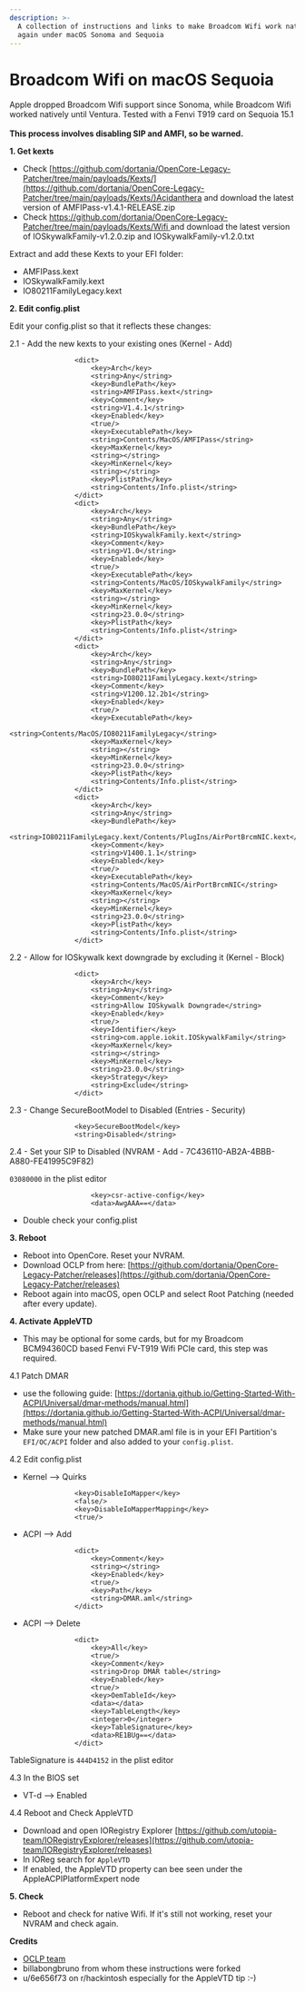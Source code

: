 ```yaml
---
description: >-
  A collection of instructions and links to make Broadcom Wifi work natively
  again under macOS Sonoma and Sequoia
---
```


# Broadcom Wifi on macOS Sequoia

Apple dropped Broadcom Wifi support since Sonoma, while Broadcom Wifi  worked natively until Ventura. Tested with a Fenvi T919 card on Sequoia 15.1\
\
**This process involves disabling SIP and AMFI, so be warned.**

**1. Get kexts**

* Check [https://github.com/dortania/OpenCore-Legacy-Patcher/tree/main/payloads/Kexts/](https://github.com/dortania/OpenCore-Legacy-Patcher/tree/main/payloads/Kexts/)Acidanthera and download the latest version of AMFIPass-v1.4.1-RELEASE.zip
* Check [https://github.com/dortania/OpenCore-Legacy-Patcher/tree/main/payloads/Kexts/Wifi ](https://github.com/dortania/OpenCore-Legacy-Patcher/tree/main/payloads/Kexts/Wifi)and download the latest version of IOSkywalkFamily-v1.2.0.zip and IOSkywalkFamily-v1.2.0.txt

Extract and add these Kexts to your EFI folder:

* AMFIPass.kext
* IOSkywalkFamily.kext
* IO80211FamilyLegacy.kext

**2. Edit config.plist**&#x20;

Edit your config.plist so that it reflects these changes:

2.1 - Add the new kexts to your existing ones (Kernel - Add)

```
                <dict>
                    <key>Arch</key>
                    <string>Any</string>
                    <key>BundlePath</key>
                    <string>AMFIPass.kext</string>
                    <key>Comment</key>
                    <string>V1.4.1</string>
                    <key>Enabled</key>
                    <true/>
                    <key>ExecutablePath</key>
                    <string>Contents/MacOS/AMFIPass</string>
                    <key>MaxKernel</key>
                    <string></string>
                    <key>MinKernel</key>
                    <string></string>
                    <key>PlistPath</key>
                    <string>Contents/Info.plist</string>
                </dict>
                <dict>
                    <key>Arch</key>
                    <string>Any</string>
                    <key>BundlePath</key>
                    <string>IOSkywalkFamily.kext</string>
                    <key>Comment</key>
                    <string>V1.0</string>
                    <key>Enabled</key>
                    <true/>
                    <key>ExecutablePath</key>
                    <string>Contents/MacOS/IOSkywalkFamily</string>
                    <key>MaxKernel</key>
                    <string></string>
                    <key>MinKernel</key>
                    <string>23.0.0</string>
                    <key>PlistPath</key>
                    <string>Contents/Info.plist</string>
                </dict>
                <dict>
                    <key>Arch</key>
                    <string>Any</string>
                    <key>BundlePath</key>
                    <string>IO80211FamilyLegacy.kext</string>
                    <key>Comment</key>
                    <string>V1200.12.2b1</string>
                    <key>Enabled</key>
                    <true/>
                    <key>ExecutablePath</key>
                    <string>Contents/MacOS/IO80211FamilyLegacy</string>
                    <key>MaxKernel</key>
                    <string></string>
                    <key>MinKernel</key>
                    <string>23.0.0</string>
                    <key>PlistPath</key>
                    <string>Contents/Info.plist</string>
                </dict>
                <dict>
                    <key>Arch</key>
                    <string>Any</string>
                    <key>BundlePath</key>
                    <string>IO80211FamilyLegacy.kext/Contents/PlugIns/AirPortBrcmNIC.kext</string>
                    <key>Comment</key>
                    <string>V1400.1.1</string>
                    <key>Enabled</key>
                    <true/>
                    <key>ExecutablePath</key>
                    <string>Contents/MacOS/AirPortBrcmNIC</string>
                    <key>MaxKernel</key>
                    <string></string>
                    <key>MinKernel</key>
                    <string>23.0.0</string>
                    <key>PlistPath</key>
                    <string>Contents/Info.plist</string>
                </dict>
```

2.2 - Allow for IOSkywalk kext downgrade by excluding it (Kernel - Block)

```
                <dict>
                    <key>Arch</key>
                    <string>Any</string>
                    <key>Comment</key>
                    <string>Allow IOSkywalk Downgrade</string>
                    <key>Enabled</key>
                    <true/>
                    <key>Identifier</key>
                    <string>com.apple.iokit.IOSkywalkFamily</string>
                    <key>MaxKernel</key>
                    <string></string>
                    <key>MinKernel</key>
                    <string>23.0.0</string>
                    <key>Strategy</key>
                    <string>Exclude</string>
                </dict>
```

2.3 - Change SecureBootModel to Disabled (Entries - Security)

```
                <key>SecureBootModel</key>
                <string>Disabled</string>
```

2.4 - Set your SIP to Disabled (NVRAM - Add - 7C436110-AB2A-4BBB-A880-FE41995C9F82)

`03080000` in the plist editor

```
                    <key>csr-active-config</key>
                    <data>AwgAAA==</data>
```

* Double check your config.plist

**3. Reboot**

* Reboot into OpenCore. Reset your NVRAM.
* Download OCLP from here: [https://github.com/dortania/OpenCore-Legacy-Patcher/releases](https://github.com/dortania/OpenCore-Legacy-Patcher/releases)
* Reboot again into macOS, open OCLP and select Root Patching (needed after every update).

**4. Activate AppleVTD**

* This may be optional for some cards, but for my Broadcom BCM94360CD based Fenvi FV-T919 Wifi PCIe card, this step was required.

4.1 Patch DMAR

* use the following guide: [https://dortania.github.io/Getting-Started-With-ACPI/Universal/dmar-methods/manual.html](https://dortania.github.io/Getting-Started-With-ACPI/Universal/dmar-methods/manual.html)
* Make sure your new patched DMAR.aml file is in your EFI Partition's `EFI/OC/ACPI` folder and also added to your `config.plist`.

4.2 Edit config.plist

* Kernel --> Quirks

```
                <key>DisableIoMapper</key>
                <false/>
                <key>DisableIoMapperMapping</key>
                <true/>
```

* ACPI --> Add

```
                <dict>
                    <key>Comment</key>
                    <string></string>
                    <key>Enabled</key>
                    <true/>
                    <key>Path</key>
                    <string>DMAR.aml</string>
                </dict>
```

* ACPI --> Delete

```
                <dict>
                    <key>All</key>
                    <true/>
                    <key>Comment</key>
                    <string>Drop DMAR table</string>
                    <key>Enabled</key>
                    <true/>
                    <key>OemTableId</key>
                    <data></data>
                    <key>TableLength</key>
                    <integer>0</integer>
                    <key>TableSignature</key>
                    <data>RE1BUg==</data>
                </dict>
```

TableSignature is `444D4152` in the plist editor

4.3 In the BIOS set

* VT-d --> Enabled

4.4 Reboot and Check AppleVTD

* Download and open IORegistry Explorer [https://github.com/utopia-team/IORegistryExplorer/releases](https://github.com/utopia-team/IORegistryExplorer/releases)
* In IOReg search for `AppleVTD`
* If enabled, the AppleVTD property can bee seen under the AppleACPIPlatformExpert node

**5. Check**

* Reboot and check for native Wifi. If it's still not working, reset your NVRAM and check again.

**Credits**

* [OCLP team](https://github.com/dortania/OpenCore-Legacy-Patcher/)
* billabongbruno from whom these instructions were forked
* u/6e656f73 on r/hackintosh especially for the AppleVTD tip :-)
